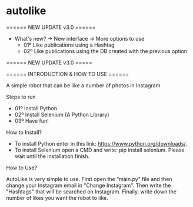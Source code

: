# autolike

====== NEW UPDATE v3.0 ======

 - What's new?
  -> New interface
  -> More options to use
    - 01º Like publications using a Hashtag
    - 02º Like publications using the DB created with the previous option
    
====== NEW UPDATE v3.0 =====


====== INTRODUCTION & HOW TO USE ======

A simple robot that can be like a number of photos in Instagram

Steps to run

- 01º Install Python
- 02º Install Selenium (A Python Library)
- 03º Have fun!

How to Install?

- To install Python enter in this link: https://www.python.org/downloads/.
- To install Selenium open a CMD and write: pip install selenium. Please wait until the installation finish.


How to Use?

AutoLike is very simple to use. First open the "main.py" file and then change your Instagram email in "Change Instagram". Then write the "Hashtags" that will be searched on Instagram. Finally, write down the number of likes you want the robot to like.
